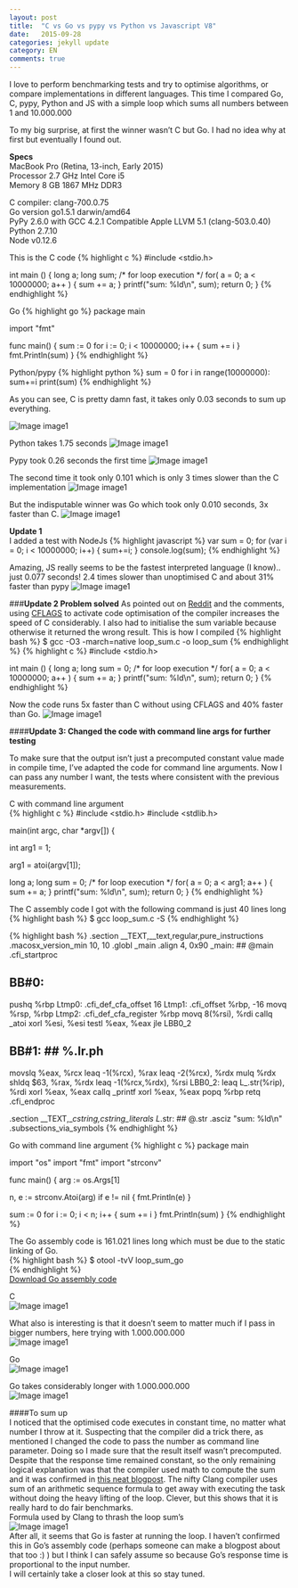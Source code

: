 ```yaml
---
layout: post
title:  "C vs Go vs pypy vs Python vs Javascript V8"
date:   2015-09-28
categories: jekyll update
category: EN
comments: true
---
```


I love to perform benchmarking tests and try to optimise algorithms, or compare implementations in different languages. This time I compared Go, C, pypy, Python and JS with a simple loop which sums all numbers between 1 and 10.000.000

To my big surprise, at first the winner wasn’t C but Go. I had no idea why at first but eventually I found out.  

**Specs**  
MacBook Pro (Retina, 13-inch, Early 2015)  
Processor 2.7 GHz Intel Core i5  
Memory 8 GB 1867 MHz DDR3  

C compiler: clang-700.0.75  
Go version go1.5.1 darwin/amd64  
PyPy 2.6.0 with GCC 4.2.1 Compatible Apple LLVM 5.1 (clang-503.0.40)  
Python 2.7.10  
Node v0.12.6  

This is the C code
{% highlight c %}
#include <stdio.h>
 
int main ()
{
   long a;
   long sum;
   /* for loop execution */
   for( a = 0; a < 10000000; a++ )
   {
        sum += a;
   }
    printf("sum: %ld\n", sum);
   return 0;
}
{% endhighlight %}

Go
{% highlight go %}
package main

import "fmt"

func main() {
    sum := 0
    for i := 0; i < 10000000; i++ {
        sum += i
    }
    fmt.Println(sum)
}
{% endhighlight %}

Python/pypy
{% highlight python %}
sum = 0
for i in range(10000000):
    sum+=i
print(sum)
{% endhighlight %}


As you can see, C is pretty damn fast, it takes only 0.03 seconds to sum up everything. 

![Image image1](https://raw.githubusercontent.com/Karlheinzniebuhr/karlheinzniebuhr.github.io/master/ES/_posts/img/c.png)

Python takes 1.75 seconds 
![Image image1](https://raw.githubusercontent.com/Karlheinzniebuhr/karlheinzniebuhr.github.io/master/ES/_posts/img/python.png)

Pypy took 0.26 seconds the first time
![Image image1](https://raw.githubusercontent.com/Karlheinzniebuhr/karlheinzniebuhr.github.io/master/ES/_posts/img/pypy1.png)

The second time it took only 0.101 which is only 3 times slower than the C implementation
![Image image1](https://raw.githubusercontent.com/Karlheinzniebuhr/karlheinzniebuhr.github.io/master/ES/_posts/img/pypy2.png)

But the indisputable winner was Go which took only 0.010 seconds, 3x faster than C.
![Image image1](https://raw.githubusercontent.com/Karlheinzniebuhr/karlheinzniebuhr.github.io/master/ES/_posts/img/go.png)


**Update 1**  
I added a test with NodeJs
{% highlight javascript %}
var sum = 0;
for (var i = 0; i < 10000000; i++) {
  sum+=i;
}
console.log(sum);
{% endhighlight %}

Amazing, JS really seems to be the fastest interpreted language (I know).. just 0.077 seconds! 2.4 times slower than unoptimised C and about 31% faster than pypy
![Image image1](https://raw.githubusercontent.com/Karlheinzniebuhr/karlheinzniebuhr.github.io/master/ES/_posts/img/nodejs.png)

###**Update 2 Problem solved**
As pointed out on [Reddit](https://www.reddit.com/r/compsci/comments/3mss9b/any_idea_why_this_go_loop_is_faster_than_pure_c/) and the comments, using [CFLAGS](https://wiki.gentoo.org/wiki/GCC_optimization) to activate code optimisation of the compiler increases the speed of C considerably. I also had to initialise the sum variable because otherwise it returned the wrong result. 
This is how I compiled 
{% highlight bash %}
$ gcc -O3 -march=native loop_sum.c -o loop_sum
{% endhighlight %}
{% highlight c %}
#include <stdio.h>
 
int main ()
{
   long a;
   long sum = 0;
   /* for loop execution */
   for( a = 0; a < 10000000; a++ )
   {
      sum += a;
   }
    printf("sum: %ld\n", sum);
   return 0;
}
{% endhighlight %}



Now the code runs 5x faster than C without using CFLAGS and 40% faster than Go.
![Image image1](https://raw.githubusercontent.com/Karlheinzniebuhr/karlheinzniebuhr.github.io/master/ES/_posts/img/c-opt.png)

####**Update 3: Changed the code with command line args for further testing**

To make sure that the output isn’t just a precomputed constant value made in compile time, I’ve adapted the code for command line arguments. Now I can pass any number I want, the tests where consistent with the previous measurements.  

C with command line argument  
{% highlight c %}
#include <stdio.h>
#include <stdlib.h>

main(int argc, char *argv[])
{

  int arg1 = 1;

  arg1 = atoi(argv[1]);

  long a;
  long sum = 0;
  /* for loop execution */
  for( a = 0; a < arg1; a++ )
  {
      sum += a;
  }
  printf("sum: %ld\n", sum);
  return 0;
}
{% endhighlight %}

The C assembly code I got with the following command is just 40 lines long  
{% highlight bash %}
$ gcc loop_sum.c -S 
{% endhighlight %}

{% highlight bash %}
  .section  __TEXT,__text,regular,pure_instructions
  .macosx_version_min 10, 10
  .globl  _main
  .align  4, 0x90
_main:                                  ## @main
  .cfi_startproc
## BB#0:
  pushq %rbp
Ltmp0:
  .cfi_def_cfa_offset 16
Ltmp1:
  .cfi_offset %rbp, -16
  movq  %rsp, %rbp
Ltmp2:
  .cfi_def_cfa_register %rbp
  movq  8(%rsi), %rdi
  callq _atoi
  xorl  %esi, %esi
  testl %eax, %eax
  jle LBB0_2
## BB#1:                                ## %.lr.ph
  movslq  %eax, %rcx
  leaq  -1(%rcx), %rax
  leaq  -2(%rcx), %rdx
  mulq  %rdx
  shldq $63, %rax, %rdx
  leaq  -1(%rcx,%rdx), %rsi
LBB0_2:
  leaq  L_.str(%rip), %rdi
  xorl  %eax, %eax
  callq _printf
  xorl  %eax, %eax
  popq  %rbp
  retq
  .cfi_endproc

  .section  __TEXT,__cstring,cstring_literals
L_.str:                                 ## @.str
  .asciz  "sum: %ld\n"
.subsections_via_symbols
{% endhighlight %}



Go with command line argument
{% highlight c %}
package main

import "os"
import "fmt"
import "strconv"

func main() {
  arg := os.Args[1]

  n, e := strconv.Atoi(arg)
  if e != nil {
      fmt.Println(e)
  }

  sum := 0
  for i := 0; i < n; i++ {
    sum += i
  }
  fmt.Println(sum)
}
{% endhighlight %}

The Go assembly code is 161.021 lines long which must be due to the static linking of Go.  
{% highlight bash %}
$ otool -tvV loop_sum_go  
{% endhighlight %}  
<a href="https://raw.githubusercontent.com/Karlheinzniebuhr/karlheinzniebuhr.github.io/master/data/assembly/go_assembly.txt.zip" download>Download Go assembly code</a>

C  
![Image image1](https://raw.githubusercontent.com/Karlheinzniebuhr/karlheinzniebuhr.github.io/master/ES/_posts/img/c-cmd.png)


What also is interesting is that it doesn’t seem to matter much if I pass in bigger numbers, here trying with 1.000.000.000  
![Image image1](https://raw.githubusercontent.com/Karlheinzniebuhr/karlheinzniebuhr.github.io/master/ES/_posts/img/c-cmd2.png)

Go  
![Image image1](https://raw.githubusercontent.com/Karlheinzniebuhr/karlheinzniebuhr.github.io/master/ES/_posts/img/go-cmd.png)

Go takes considerably longer with 1.000.000.000  
![Image image1](https://raw.githubusercontent.com/Karlheinzniebuhr/karlheinzniebuhr.github.io/master/ES/_posts/img/go-cmd2.png)

####To sum up  
I noticed that the optimised code executes in constant time, no matter what number I throw at it. Suspecting that the compiler did a trick there, as mentioned I changed the code to pass the number as command line parameter. Doing so I made sure that the result itself wasn’t precomputed. Despite that the response time remained constant, so the only remaining logical explanation was that the compiler used math to compute the sum and it was confirmed in [this neat blogpost](http://blog.xebia.com/2015/10/05/gcc-compiler-optimizations-dissection-of-a-benchmark/). The nifty Clang compiler uses sum of an arithmetic sequence formula to get away with executing the task without doing the heavy lifting of the loop. Clever, but this shows that it is really hard to do fair benchmarks.  
Formula used by Clang to thrash the loop sum’s   
![Image image1](https://raw.githubusercontent.com/Karlheinzniebuhr/karlheinzniebuhr.github.io/master/ES/_posts/img/sum_formula.png)  
After all, it seems that Go is faster at running the loop. I haven’t confirmed this in Go’s assembly code (perhaps someone can make a blogpost about that too :) ) but I think I can safely assume so because Go’s response time is proportional to the input number.  
I will certainly take a closer look at this so stay tuned.


